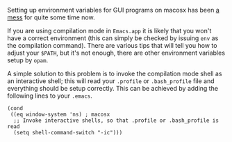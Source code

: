 Setting up environment variables for GUI programs on macosx has been [a mess](http://emacswiki.org/emacs/EmacsApp#toc2) for quite some time now. 

If you are using compilation mode in `Emacs.app` it is likely that you won't have a correct environment (this can simply be checked by issuing `env` as the compilation command). There are various tips that will tell you how to adjust your `$PATH`, but it's not enough, there are other environment variables setup by `opam`. 

A simple solution to this problem is to invoke the compilation mode shell as an interactive shell; this will read your `.profile` or `.bash_profile` file and everything should be setup correctly. This can be achieved by adding the following lines to your `.emacs`. 

```elisp
(cond 
 ((eq window-system 'ns) ; macosx
  ;; Invoke interactive shells, so that .profile or .bash_profile is read
  (setq shell-command-switch "-ic")))
```
